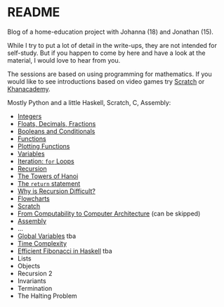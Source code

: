 # README

Blog of a home-education project with Johanna (18) and Jonathan (15).

While I try to put a lot of detail in the write-ups, they are not intended for self-study. But if you happen to come by here and have a look at the material, I would love to hear from you. 

The sessions are based on using programming for mathematics. If you would like to see introductions based on video games try [Scratch](https://scratch.mit.edu/projects/408463938/editor) or [Khanacademy](https://www.khanacademy.org/computing/computer-programming).

Mostly Python and a little Haskell, Scratch, C, Assembly: 
- [Integers](https://hackmd.io/@alexhkurz/SkABF8ajI)
- [Floats, Decimals, Fractions](https://hackmd.io/@alexhkurz/HJ9zbYZnL)
- [Booleans and Conditionals](https://hackmd.io/@alexhkurz/Bk1byMf2L)
- [Functions](https://hackmd.io/@alexhkurz/SJ1DcL43L)
- [Plotting Functions](https://hackmd.io/@alexhkurz/SJN2udq3I)
- [Variables](https://hackmd.io/@alexhkurz/HyJqEPN2L)
- [Iteration: `for` Loops](https://hackmd.io/@alexhkurz/H1o4Mcr6L)
- [Recursion](https://hackmd.io/@alexhkurz/Hy48XsvpI)
- [The Towers of Hanoi](https://hackmd.io/@alexhkurz/ryiCiDs08)
- [The `return` statement](https://hackmd.io/@alexhkurz/HJHS4NUAI)
- [Why is Recursion Difficult?](https://hackmd.io/@alexhkurz/rJjfXqS08)
- [Flowcharts](https://hackmd.io/@alexhkurz/ry2Ax1FC8) 
- [Scratch](https://hackmd.io/@alexhkurz/H1CyS5v08) 
- [From Computability to Computer Architecture](https://hackmd.io/@alexhkurz/Sks4Jxekw)  (can be skipped)
- [Assembly](https://hackmd.io/@alexhkurz/HyccPGbJv) 
- ...
- [Global Variables]() tba
- [Time Complexity](https://hackmd.io/@alexhkurz/SkIGSnPTU)
- [Efficient Fibonacci in Haskell]() tba
- Lists
- Objects
- Recursion 2
- Invariants
- Termination
- The Halting Problem


